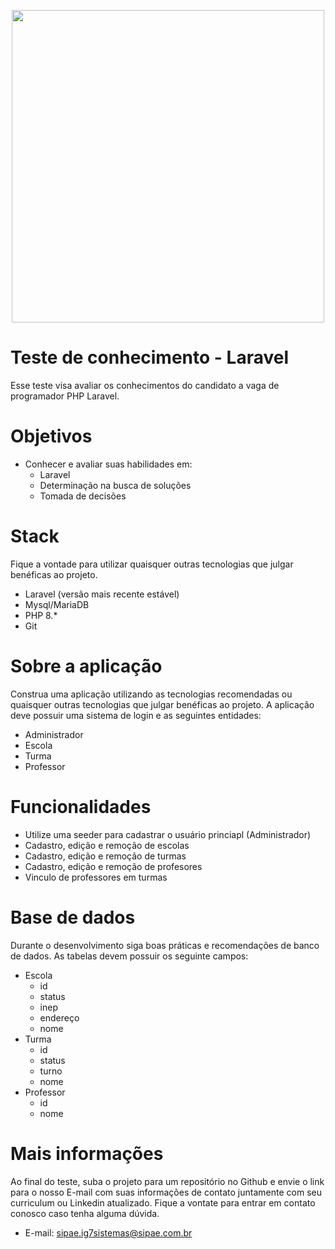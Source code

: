 <p align="center"><img style="width: 500px;" src="https://sipae.com.br/logo.png"></p>

# Teste de conhecimento - Laravel

Esse teste visa avaliar os conhecimentos do candidato a vaga de programador PHP Laravel.

# Objetivos
  - Conhecer e avaliar suas habilidades em:
    - Laravel
    - Determinação na busca de soluções
    - Tomada de decisões

# Stack
Fique a vontade para utilizar quaisquer outras tecnologias que julgar benéficas ao projeto.
  - Laravel (versão mais recente estável)
  - Mysql/MariaDB
  - PHP 8.*
  - Git

# Sobre a aplicação
Construa uma aplicação utilizando as tecnologias recomendadas ou quaisquer outras tecnologias que julgar benéficas ao projeto. A aplicação deve possuir uma sistema de login e as seguintes entidades:

 - Administrador
 - Escola
 - Turma
 - Professor

# Funcionalidades
  - Utilize uma seeder para cadastrar o usuário princiapl (Administrador)
  - Cadastro, edição e remoção de escolas
  - Cadastro, edição e remoção de turmas
  - Cadastro, edição e remoção de profesores
  - Vinculo de professores em turmas

# Base de dados
Durante o desenvolvimento siga boas práticas e recomendações de banco de dados. As tabelas devem possuir os seguinte campos:
  - Escola
    - id
    - status
    - inep
    - endereço
    - nome
  - Turma
    - id
    - status
    - turno
    - nome
  - Professor
    - id
    - nome

# Mais informações 
Ao final do teste, suba o projeto para um repositório no Github e envie o link para o nosso E-mail com suas informações de contato juntamente com seu curriculum ou Linkedin atualizado. Fique a vontate para entrar em contato conosco caso tenha alguma dúvida.

- E-mail: sipae.ig7sistemas@sipae.com.br
